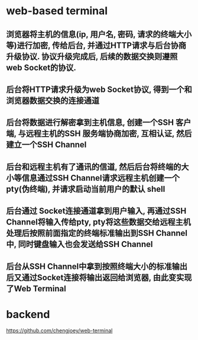 



#   web-based  terminal


##   浏览器将主机的信息(ip, 用户名, 密码, 请求的终端大小等)进行加密, 传给后台, 并通过HTTP请求与后台协商升级协议. 协议升级完成后, 后续的数据交换则遵照web Socket的协议.
##  后台将HTTP请求升级为web Socket协议, 得到一个和浏览器数据交换的连接通道
##  后台将数据进行解密拿到主机信息, 创建一个SSH 客户端, 与远程主机的SSH 服务端协商加密, 互相认证, 然后建立一个SSH Channel
##  后台和远程主机有了通讯的信道, 然后后台将终端的大小等信息通过SSH Channel请求远程主机创建一个 pty(伪终端), 并请求启动当前用户的默认 shell
##  后台通过 Socket连接通道拿到用户输入, 再通过SSH Channel将输入传给pty, pty将这些数据交给远程主机处理后按照前面指定的终端标准输出到SSH Channel中, 同时键盘输入也会发送给SSH Channel
##  后台从SSH Channel中拿到按照终端大小的标准输出后又通过Socket连接将输出返回给浏览器, 由此变实现了Web Terminal






















#  backend

https://github.com/chengjoey/web-terminal
